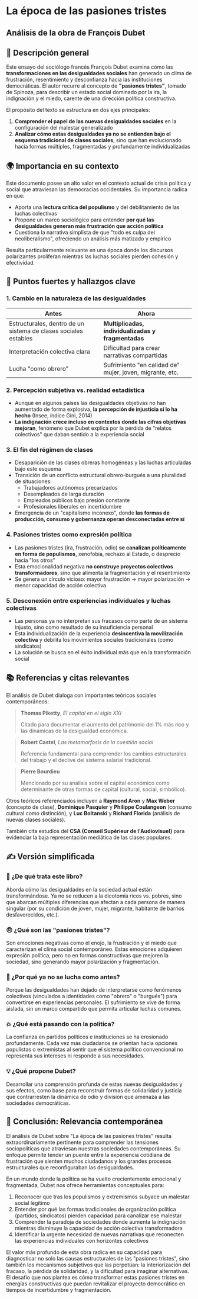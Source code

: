 # La época de las pasiones tristes
## Análisis de la obra de François Dubet


## 🧾 Descripción general

Este ensayo del sociólogo francés François Dubet examina cómo las **transformaciones en las desigualdades sociales** han generado un clima de frustración, resentimiento y desconfianza hacia las instituciones democráticas. El autor recurre al concepto de **"pasiones tristes"**, tomado de Spinoza, para describir un estado social dominado por la ira, la indignación y el miedo, carente de una dirección política constructiva.

El propósito del texto se estructura en dos ejes principales:

1. **Comprender el papel de las nuevas desigualdades sociales** en la configuración del malestar generalizado
2. **Analizar cómo estas desigualdades ya no se entienden bajo el esquema tradicional de clases sociales**, sino que han evolucionado hacia formas múltiples, fragmentadas y profundamente individualizadas


## 🌍 Importancia en su contexto

Este documento posee un alto valor en el contexto actual de crisis política y social que atraviesan las democracias occidentales. Su importancia radica en que:

* Aporta una **lectura crítica del populismo** y del debilitamiento de las luchas colectivas
* Propone un marco sociológico para entender **por qué las desigualdades generan más frustración que acción política**
* Cuestiona la narrativa simplista de que "todo es culpa del neoliberalismo", ofreciendo un análisis más matizado y empírico

Resulta particularmente relevante en una época donde los discursos polarizantes proliferan mientras las luchas sociales pierden cohesión y efectividad.


## 📌 Puntos fuertes y hallazgos clave

### 1. Cambio en la naturaleza de las desigualdades

| Antes | Ahora |
|-------|-------|
| Estructurales, dentro de un sistema de clases sociales estables | **Multiplicadas, individualizadas y fragmentadas** |
| Interpretación colectiva clara | Dificultad para crear narrativas compartidas |
| Lucha "como obrero" | Sufrimiento "en calidad de" mujer, joven, migrante, etc. |

### 2. Percepción subjetiva vs. realidad estadística

* Aunque en algunos países las desigualdades objetivas no han aumentado de forma explosiva, **la percepción de injusticia sí lo ha hecho** (Insee, índice Gini, 2014)
* **La indignación crece incluso en contextos donde las cifras objetivas mejoran**, fenómeno que Dubet explica por la pérdida de "relatos colectivos" que daban sentido a la experiencia social

### 3. El fin del régimen de clases

* Desaparición de las clases obreras homogéneas y las luchas articuladas bajo este esquema
* Transición de un conflicto estructural obrero-burgués a una pluralidad de situaciones:
  - Trabajadores autónomos precarizados
  - Desempleados de larga duración
  - Empleados públicos bajo presión constante
  - Profesionales liberales en incertidumbre
* Emergencia de un "capitalismo inconexo", donde **las formas de producción, consumo y gobernanza operan desconectadas entre sí**

### 4. Pasiones tristes como expresión política

* Las pasiones tristes (ira, frustración, odio) **se canalizan políticamente en forma de populismos**, xenofobia, rechazo al Estado, o desprecio hacia "los otros"
* Esta emocionalidad negativa **no construye proyectos colectivos transformadores**, sino que alimenta la fragmentación y el resentimiento
* Se genera un círculo vicioso: mayor frustración → mayor polarización → menor capacidad de acción colectiva

### 5. Desconexión entre experiencias individuales y luchas colectivas

* Las personas ya no interpretan sus fracasos como parte de un sistema injusto, sino como resultado de su insuficiencia personal
* Esta individualización de la experiencia **desincentiva la movilización colectiva** y debilita los movimientos sociales tradicionales (como sindicatos)
* La solución se busca en el éxito individual más que en la transformación social


## 📚 Referencias y citas relevantes

El análisis de Dubet dialoga con importantes teóricos sociales contemporáneos:

> **Thomas Piketty**, *El capital en el siglo XXI*
> 
> Citado para documentar el aumento del patrimonio del 1% más rico y las dinámicas de la desigualdad económica.

> **Robert Castel**, *Las metamorfosis de la cuestión social*
> 
> Referencia fundamental para comprender los cambios estructurales del trabajo y el declive del sistema salarial tradicional.

> **Pierre Bourdieu**
> 
> Mencionado por su análisis sobre el capital económico como determinante de otras formas de capital (cultural, social, simbólico).

Otros teóricos referenciados incluyen a **Raymond Aron** y **Max Weber** (concepto de clase), **Dominique Pasquier** y **Philippe Coulangeon** (consumo cultural como distinción), y **Luc Boltanski** y **Richard Florida** (análisis de nuevas clases sociales).

También cita estudios del **CSA (Conseil Supérieur de l'Audiovisuel)** para evidenciar la baja representación mediática de las clases populares.


## ✍️ Versión simplificada

### 🧠 ¿De qué trata este libro?

Aborda cómo las desigualdades en la sociedad actual están transformándose. Ya no se reducen a la dicotomía ricos vs. pobres, sino que abarcan múltiples diferencias que afectan a cada persona de manera singular (por su condición de joven, mujer, migrante, habitante de barrios desfavorecidos, etc.).

### 😠 ¿Qué son las "pasiones tristes"?

Son emociones negativas como el enojo, la frustración y el miedo que caracterizan el clima social contemporáneo. Estas emociones adquieren expresión política, pero no en formas constructivas que mejoren la sociedad, sino generando mayor polarización y fragmentación.

### 🧱 ¿Por qué ya no se lucha como antes?

Porque las desigualdades han dejado de interpretarse como fenómenos colectivos (vinculados a identidades como "obrero" o "burgués") para convertirse en experiencias personales. El sufrimiento se vive de forma aislada, sin un marco compartido que permita articular luchas comunes.

### 💥 ¿Qué está pasando con la política?

La confianza en partidos políticos e instituciones se ha erosionado profundamente. Cada vez más ciudadanos se orientan hacia opciones populistas o extremistas al sentir que el sistema político convencional no representa sus intereses ni responde a sus necesidades.

### 💡 ¿Qué propone Dubet?

Desarrollar una comprensión profunda de estas nuevas desigualdades y sus efectos, como base para reconstruir formas de solidaridad y justicia que contrarresten la dinámica de odio y división que amenaza a las sociedades democráticas.


## 🌟 Conclusión: Relevancia contemporánea

El análisis de Dubet sobre "La época de las pasiones tristes" resulta extraordinariamente pertinente para comprender las tensiones sociopolíticas que atraviesan nuestras sociedades contemporáneas. Su enfoque permite tender un puente entre la experiencia cotidiana de frustración que sienten muchos ciudadanos y los grandes procesos estructurales que reconfiguraban las desigualdades.

En un mundo donde la política se ha vuelto crecientemente emocional y fragmentada, Dubet nos ofrece herramientas conceptuales para:

1. Reconocer que tras los populismos y extremismos subyace un malestar social legítimo
2. Entender por qué las formas tradicionales de organización política (partidos, sindicatos) pierden capacidad para canalizar ese malestar
3. Comprender la paradoja de sociedades donde aumenta la indignación mientras disminuye la capacidad de acción colectiva transformadora
4. Identificar la urgente necesidad de nuevas narrativas que reconecten las experiencias individuales con horizontes colectivos

El valor más profundo de esta obra radica en su capacidad para diagnosticar no solo las causas estructurales de las "pasiones tristes", sino también los mecanismos subjetivos que las perpetúan: la interiorización del fracaso, la pérdida de solidaridad, y la dificultad para imaginar alternativas. El desafío que nos plantea es cómo transformar estas pasiones tristes en energías constructivas que puedan revitalizar el proyecto democrático en tiempos de incertidumbre y fragmentación.